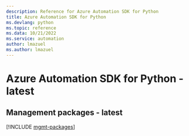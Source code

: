 ```yaml
---
description: Reference for Azure Automation SDK for Python
title: Azure Automation SDK for Python
ms.devlang: python
ms.topic: reference
ms.data: 10/21/2022
ms.service: automation
author: lmazuel
ms.author: lmazuel
---
```

# Azure Automation SDK for Python - latest

## Management packages - latest
[!INCLUDE [mgmt-packages](automation-mgmt-index.md)]